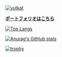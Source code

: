 <p align="left">
  <a href="https://github.com/ueno-000/ueno-000/">
    <img src="https://komarev.com/ghpvc/?username=yutkat" alt="yutkat" />
  </a>
</p>

**[ポートフォリオはこちら](https://spurious-wishbone-197.notion.site/90e499b3ffcf4b9d8cfc2b7bbcedd2e4)**

[![Top Langs](https://github-readme-stats.vercel.app/api/top-langs/?username=ueno-000&theme=dark)](https://github.com/anuraghazra/github-readme-stats)

[![Anurag's GitHub stats](https://github-readme-stats.vercel.app/api?username=ueno-000&show_icons=true&theme=dark&text_color=#FFFFFF)](https://github.com/anuraghazra/github-readme-stats)

[![trophy](https://github-profile-trophy.vercel.app/?username=ueno-000&theme=oldie&rank=-C)](https://github.com/ryo-mcobalta/github-profile-trophy)


